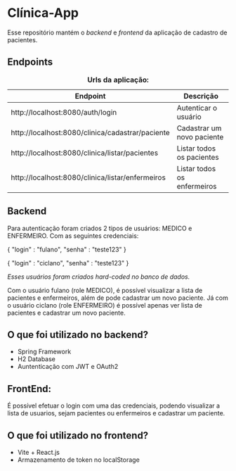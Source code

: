 # Clínica-App

Esse repositório mantém o <em>backend</em> e <em>frontend</em> da aplicação de cadastro de pacientes.

## Endpoints

<table>
<caption><strong>Urls da aplicação:</strong></caption>
  <thead>
    <tr>
      <th>Endpoint</th>
      <th>Descrição</th>
    </tr>
  </thead>
  <tbody>
    <tr>
      <td>http://localhost:8080/auth/login</td>
      <td>Autenticar o usuário</td>
    </tr>
    <tr>
      <td>http://localhost:8080/clinica/cadastrar/paciente</td>
      <td>Cadastrar um novo paciente</td>
    </tr>
    <tr>
      <td>http://localhost:8080/clinica/listar/pacientes</td>
      <td>Listar todos os pacientes</td>
    </tr>
    <tr>
      <td>http://localhost:8080/clinica/listar/enfermeiros</td>
      <td>Listar todos os enfermeiros</td>
    </tr>
  </tbody>
</table>

## Backend

Para autenticação foram criados 2 tipos de usuários: MEDICO e ENFERMEIRO. Com as seguintes credenciais:

{
	"login" : "fulano",
	"senha" : "teste123"
}

{
	"login" : "ciclano",
	"senha" : "teste123"
}

<em>Esses usuários foram criados hard-coded no banco de dados.</em>

Com o usuário fulano (role MEDICO), é possível visualizar a lista de pacientes e enfermeiros, além de pode cadastrar um novo paciente. Já com o usuário ciclano (role ENFERMEIRO) é possível apenas ver lista de pacientes e cadastrar um novo paciente.

## O que foi utilizado no backend?

- Spring Framework
- H2 Database
- Auntenticação com JWT e OAuth2

## FrontEnd:

É possível efetuar o login com uma das credenciais, podendo visualizar a lista de usuarios, sejam pacientes ou enfermeiros e cadastrar um paciente.

## O que foi utilizado no frontend?

- Vite + React.js
- Armazenamento de token no localStorage
	
